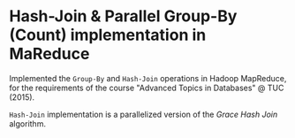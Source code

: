 Hash-Join & Parallel Group-By (Count) implementation in MaReduce
================================================================

Implemented the `Group-By` and `Hash-Join` operations in Hadoop MapReduce, for the requirements of the course "Advanced Topics in Databases" @ TUC (2015).

`Hash-Join` implementation is a parallelized version of the *Grace Hash Join* algorithm.
